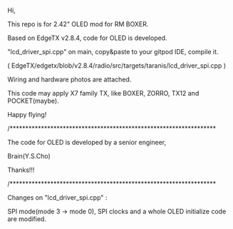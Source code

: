Hi,

This repo is for 2.42" OLED mod for RM BOXER.

Based on EdgeTX v2.8.4, code for OLED is developed.

"lcd_driver_spi.cpp" on main, copy&paste to your gitpod IDE, compile it.

( EdgeTX/edgetx/blob/v2.8.4/radio/src/targets/taranis/lcd_driver_spi.cpp )

Wiring and hardware photos are attached.

This code may apply X7 family TX, like BOXER, ZORRO, TX12 and POCKET(maybe).

Happy flying!

/******************************************************************

The code for OLED is developed by a senior engineer,

Brain(Y.S.Cho)

Thanks!!!

/******************************************************************

Changes on "lcd_driver_spi.cpp" : 

SPI mode(mode 3 -> mode 0), SPI clocks and a whole OLED initialize code are modified.
